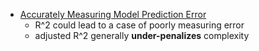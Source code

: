 * [Accurately Measuring Model Prediction Error](http://scott.fortmann-roe.com/docs/MeasuringError.html)
  * R^2 could lead to a case of poorly measuring error
  * adjusted R^2 generally **under-penalizes** complexity



